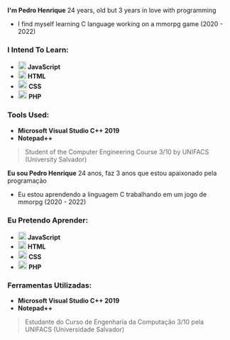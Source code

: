 **I'm Pedro Henrique**
24 years, old but 3 years in love with programming

- I find myself learning C language working on a mmorpg game (2020 - 2022)

### I Intend To Learn:

- <img src="https://i.imgur.com/7lBEVta.png" width="18"/> <b>JavaScript</b>  
- <img src="https://i.imgur.com/79AWq8G.png" width="18"/> <b>HTML</b>  
- <img src="https://i.imgur.com/O8WZ0nY.png" width="20"/> <b>CSS</b>  
- <img src="https://i.imgur.com/q6FJifW.jpg" width="20"/> <b>PHP</b>

### Tools Used:

- <b>Microsoft Visual Studio C++ 2019</b> 
- <b>Notepad++</b> 

> Student of the Computer Engineering Course 3/10 by UNIFACS (University Salvador)

**Eu sou Pedro Henrique**
24 anos, faz 3 anos que estou apaixonado pela programação

- Eu estou aprendendo a linguagem C trabalhando em um jogo de mmorpg (2020 - 2022)

### Eu Pretendo Aprender:

- <img src="https://i.imgur.com/7lBEVta.png" width="18"/> <b>JavaScript</b>  
- <img src="https://i.imgur.com/79AWq8G.png" width="18"/> <b>HTML</b>  
- <img src="https://i.imgur.com/O8WZ0nY.png" width="20"/> <b>CSS</b>  
- <img src="https://i.imgur.com/q6FJifW.jpg" width="20"/> <b>PHP</b>

### Ferramentas Utilizadas:

- <b>Microsoft Visual Studio C++ 2019</b> 
- <b>Notepad++</b> 

> Estudante do Curso de Engenharia da Computação 3/10 pela UNIFACS (Universidade Salvador)
